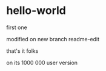 # hello-world
first one

modified on new branch readme-edit

that's it folks

on its 1000 000 user version
